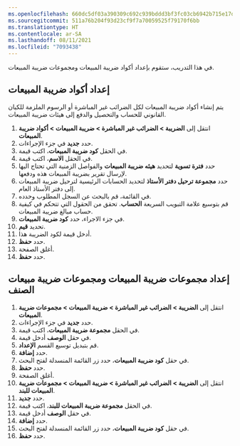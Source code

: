 ```yaml
---
ms.openlocfilehash: 660dc5df03a390309c692c939bddd3bf3fc03cb6942b715e17dfac8976bb6808
ms.sourcegitcommit: 511a76b204f93d23cf9f7a70059525f79170f6bb
ms.translationtype: HT
ms.contentlocale: ar-SA
ms.lasthandoff: 08/11/2021
ms.locfileid: "7093438"
---
```

في هذا التدريب، ستقوم بإعداد أكواد ضريبة المبيعات ومجموعات ضريبة المبيعات.

## <a name="set-up-sales-tax-codes"></a>إعداد أكواد ضريبة المبيعات 

يتم إنشاء أكواد ضريبة المبيعات لكل الضرائب غير المباشرة أو الرسوم الملزمة للكيان القانوني للحساب والتحصيل والدفع إلى هيئات ضريبة المبيعات.

1.  انتقل إلى **الضريبة > الضرائب غير المباشرة > ضريبة المبيعات > أكواد ضريبة المبيعات**.
2.  حدد **جديد** في جزء الإجراءات.
3.  في الحقل **كود ضريبة المبيعات**، اكتب قيمة.
4.  في الحقل **الاسم**، اكتب قيمة‎.
5.  حدد **فترة تسوية** لتحديد **هيئه ضريبة المبيعات** والفواصل الزمنية التي تحتاج اليها لإرسال تقرير بضريبة المبيعات هذه ودفعها.
6.  حدد **مجموعة ترحيل دفتر الأستاذ** لتحديد الحسابات الرئيسية لترحيل ضريبة المبيعات إلى دفتر الأستاذ العام.
7.  في القائمة، قم بالبحث عن السجل المطلوب وحدده.
8.  قم بتوسيع علامة التبويب السريعة **الحساب**. تحقق من الحقول التي تتحكم في كيفية حساب مبالغ ضريبة المبيعات.
9.  في جزء الاجراء، حدد **كود ضريبة المبيعات**.
10. تحديد **قيم**.
11. أدخل قيمة لكود الضريبة هذا.
12. حدد **حفظ**.
13. أغلق الصفحة.
14. حدد **حفظ**.


## <a name="set-up-sales-tax-groups-and-item-sales-tax-groups"></a>إعداد مجموعات ضريبة المبيعات ومجموعات ضريبة مبيعات الصنف 

1.  انتقل إلى **الضريبة > الضرائب غير المباشرة > ضريبة المبيعات > مجموعات ضريبة المبيعات**.
2.  حدد **جديد** في جزء الإجراءات.
3.  في الحقل **مجموعة ضريبة المبيعات**، اكتب قيمة.
4.  في حقل **الوصف** أدخل قيمة.
5.  قم بتبديل توسيع القسم **الإعداد**.
6.  حدد **إضافة**.
7.  في حقل **كود ضريبة المبيعات**، حدد زر القائمة المنسدلة لفتح البحث.
8.  حدد **حفظ**.
9.  أغلق الصفحة.
10. انتقل إلى **الضريبة > الضرائب غير المباشرة > ضريبة المبيعات > مجموعات ضريبة المبيعات للبند**.
11. حدد **جديد‎**.
12. في الحقل **مجموعة ضريبة المبيعات للبند**، اكتب قيمة.
13. في حقل **الوصف** أدخل قيمة.
14. حدد **إضافة**.
15. في حقل **كود ضريبة المبيعات**، حدد زر القائمة المنسدلة لفتح البحث.
16. حدد **حفظ**.
